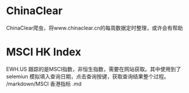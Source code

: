# ChinaClear
ChinaClear爬虫，将www.chinaclear.cn的每周数据定时整理，或许会有帮助

MSCI HK Index
=============
EWH.US 跟踪的是MSCI指数，非恒生指数，需要在网站获取。其中使用到了selemiun 模拟填入查询日期，点击查询按键，获取查询结果整个过程。
/markdown/MSCI 香港指标 .md
